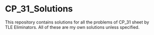 # CP_31_Solutions
This repository contains solutions for all the problems of CP_31 sheet by TLE Eliminators. All of these are my own solutions unless specified.
